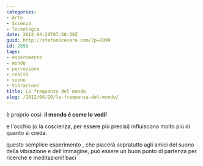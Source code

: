 ```yaml
---
categories:
- Arte
- Scienza
- Tecnologia
date: 2012-04-20T07:58:39Z
guid: http://stefanocecere.com/?p=2899
id: 2899
tags:
- esperimento
- mondo
- percezione
- realtà
- suono
- Vibrazioni
title: La frequenza del mondo
slug: /2012/04/20/la-frequenza-del-mondo/
---
```


è proprio così: **il mondo _è_ come lo vedi!**

e l'occhio (o la coscienza, per essere più precisi) influiscono molto più di quanto si creda.

questo semplice esperimento , che piacerà sopratutto agli amici del suono della vibrazione e dell'immagine, può essere un buon punto di partenza per ricerche e meditazioni! baci

&nbsp;